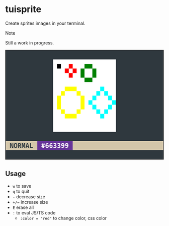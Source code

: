 # tuisprite

Create sprites images in your terminal.

> [!NOTE]
> Still a work in progress.

![screenshot](./assets/screenshot.png)

## Usage

- `w` to save
- `q` to quit
- `-` decrease size
- `+/=` increase size
- `E` erase all
- `:` to eval JS/TS code
  - `:color = "red"` to change color, css color

